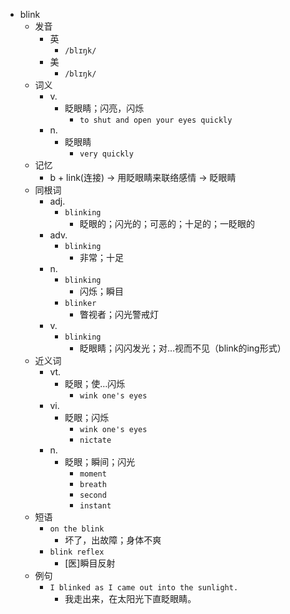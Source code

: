 - blink
  - 发音
    - 英
      - `/blɪŋk/`
    - 美
      - `/blɪŋk/`
  - 词义
    - v.
      - 眨眼睛；闪亮，闪烁
        - `to shut and open your eyes quickly`
    - n.
      - 眨眼睛
        - `very quickly`
  - 记忆
    - b + link(连接) → 用眨眼睛来联络感情 → 眨眼睛
  - 同根词
    - adj.
      - `blinking`
        - 眨眼的；闪光的；可恶的；十足的；一眨眼的
    - adv.
      - `blinking`
        - 非常；十足
    - n.
      - `blinking`
        - 闪烁；瞬目
      - `blinker`
        - 瞥视者；闪光警戒灯
    - v.
      - `blinking`
        - 眨眼睛；闪闪发光；对…视而不见（blink的ing形式）
  - 近义词
    - vt.
      - 眨眼；使…闪烁
        - `wink one's eyes`
    - vi.
      - 眨眼；闪烁
        - `wink one's eyes`
        - `nictate`
    - n.
      - 眨眼；瞬间；闪光
        - `moment`
        - `breath`
        - `second`
        - `instant`
  - 短语
    - `on the blink`
      - 坏了，出故障；身体不爽 
    - `blink reflex`
      - [医]瞬目反射 
  - 例句
    - `I blinked as I came out into the sunlight.`
      - 我走出来，在太阳光下直眨眼睛。

